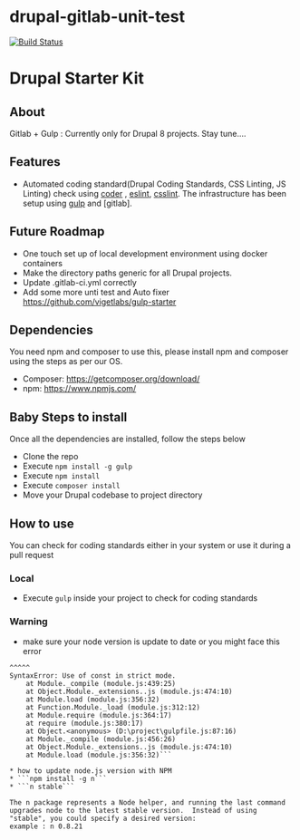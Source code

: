 # drupal-gitlab-unit-test

[![Build Status](https://travis-ci.org/vigetlabs/gulp-starter.svg?branch=static-server)](https://travis-ci.org/vigetlabs/gulp-starter)

# Drupal Starter Kit

## About
Gitlab + Gulp : Currently only for Drupal 8 projects. Stay tune....

## Features
* Automated coding standard(Drupal Coding Standards, CSS Linting, JS Linting) check using [coder](https://www.drupal.org/project/coder)
, [eslint](http://eslint.org), [csslint](http://csslint.net). The infrastructure has been setup using [gulp](http://gulpjs.com) and
[gitlab].

## Future Roadmap
* One touch set up of local development environment using docker containers
* Make the directory paths generic for all Drupal projects.
* Update .gitlab-ci.yml correctly
* Add some more unti test and Auto fixer https://github.com/vigetlabs/gulp-starter



## Dependencies
You need npm and composer to use this, please install npm and composer using the steps as per our
OS.
* Composer: https://getcomposer.org/download/
* npm: https://www.npmjs.com/

## Baby Steps to install
Once all the dependencies are installed, follow the steps below

* Clone the repo
* Execute ```npm install -g gulp```
* Execute ```npm install```
* Execute ```composer install```
* Move your Drupal codebase to project directory

## How to use
You can check for coding standards either in your system or use it during a pull request

### Local
* Execute ```gulp``` inside your project to check for coding standards

### Warning
* make sure your node version is update to date or you might face this error
```const path = require('path');
^^^^^
SyntaxError: Use of const in strict mode.
    at Module._compile (module.js:439:25)
    at Object.Module._extensions..js (module.js:474:10)
    at Module.load (module.js:356:32)
    at Function.Module._load (module.js:312:12)
    at Module.require (module.js:364:17)
    at require (module.js:380:17)
    at Object.<anonymous> (D:\project\gulpfile.js:87:16)
    at Module._compile (module.js:456:26)
    at Object.Module._extensions..js (module.js:474:10)
    at Module.load (module.js:356:32)```

* how to update node.js version with NPM
* ```npm install -g n```
* ```n stable```

The n package represents a Node helper, and running the last command upgrades node to the latest stable version.  Instead of using "stable", you could specify a desired version:
example : n 0.8.21
